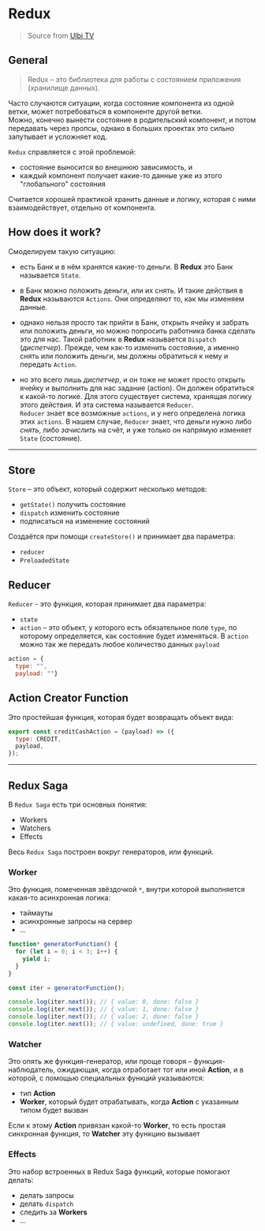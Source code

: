 # Redux
> Source from [Ulbi TV](https://youtu.be/5Qtqzeh5FeM?si=iyEA6glbe6qta3h0)

## General
> Redux – это библиотека для работы с состоянием приложения (хранилище данных).

Часто случаются ситуации, когда состояние компонента из одной ветки, может потребоваться в компоненте другой ветки.  
Можно, конечно вынести состояние в родительский компонент, и потом передавать через пропсы, однако в больших проектах это сильно
запутывает и усложняет код.

`Redux` справляется с этой проблемой:
- состояние выносится во внешнюю зависимость, и
- каждый компонент получает какие-то данные уже из этого "глобального" состояния

Считается хорошей практикой хранить данные и логику, которая с ними взаимодействует, отдельно от компонента.

## How does it work?
Смоделируем такую ситуацию:
- есть Банк и в нём хранятся какие-то деньги. В **Redux** это Банк называется `State`.


- в Банк можно положить деньги, или их снять. И такие действия в **Redux** называются `Actions`. Они определяют то, как мы изменяем
  данные.


- однако нельзя просто так прийти в Банк, открыть ячейку и забрать или положить деньги, но можно попросить работника банка сделать это
  для нас. Такой работник в **Redux** называется `Dispatch` (_диспетчер_). Прежде, чем как-то изменить состояние, а именно снять или
  положить деньги, мы должны обратиться к нему и передать `Action`.


- но это всего лишь _диспетчер_, и он тоже не может просто открыть ячейку и выполнить для нас задание (action). Он должен обратиться к
  какой-то логике. Для этого существует система, хранящая логику этого действия. И эта система называется `Reducer`.  
  `Reducer` знает все возможные `actions`, и у него определена логика этих `actions`. В нашем случае, `Reducer` знает, что деньги нужно
  либо _снять_, либо _зачислить_ на счёт, и уже только он напрямую изменяет `State` (состояние).
---

## Store
`Store` – это объект, который содержит несколько методов:
- `getState()` получить состояние
- `dispatch` изменить состояние
- подписаться на изменение состояний

Создаётся при помощи `createStore()` и принимает два параметра:
- `reducer`
- `PreloadedState`

## Reducer
`Reducer` - это функция, которая принимает два параметра:
- `state`
- `action` – это объект, у которого есть обязательное поле `type`, по которому определяется, как состояние будет
  изменяться. В `action` можно так же передать любое количество данных `payload`

```javascript 
action = {
  type: "", 
  payload: ""}
```

## Action Creator Function
Это простейшая функция, которая будет возвращать объект вида:

```javascript
export const creditCashAction = (payload) => ({
  type: CREDIT,
  payload,
});
```

---

## Redux Saga
В `Redux Saga` есть три основных понятия:
- Workers
- Watchers
- Effects

Весь `Redux Saga` построен вокруг генераторов, или функций.

### Worker
Это функция, помеченная звёздочкой `*`, внутри которой выполняется какая-то асинхронная логика:
- таймауты
- асинхронные запросы на сервер
- ...

```javascript
function* generatorFunction() {
  for (let i = 0; i < 3; i++) {
    yield i;
  }
}

const iter = generatorFunction();

console.log(iter.next()); // { value: 0, done: false }
console.log(iter.next()); // { value: 1, done: false }
console.log(iter.next()); // { value: 2, done: false }
console.log(iter.next()); // { value: undefined, done: true }

```

### Watcher
Это опять же функция-генератор, или проще говоря – функция-наблюдатель, ожидающая, когда отработает тот или иной **Action**, и в которой, с
помощью специальных функций указываются:
- тип **Action**
- **Worker**, который будет отрабатывать, когда **Action** с указанным типом будет вызван

Если к этому **Action** привязан какой-то **Worker**, то есть простая синхронная функция, то **Watcher** эту функцию вызывает

### Effects
Это набор встроенных в Redux Saga функций, которые помогают делать:
- делать запросы
- делать `dispatch`
- следить за **Workers**
- ...
